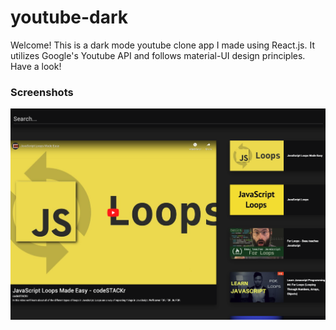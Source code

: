 # youtube-dark

Welcome! This is a dark mode youtube clone app I made using React.js. It utilizes Google's Youtube API and follows material-UI design principles. Have a look!  

### Screenshots

![Alt text](/youtubeCloneSS.png?raw=true "youtube screenshot")
